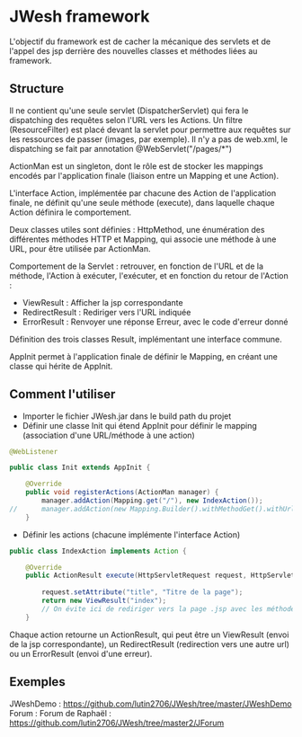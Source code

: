 # JWesh framework

L'objectif du framework est de cacher la mécanique des servlets et de l'appel des jsp derrière des nouvelles classes et méthodes liées au framework.  

## Structure
  
Il ne contient qu'une seule servlet (DispatcherServlet) qui fera le dispatching des requêtes selon l'URL vers les Actions.  Un filtre (ResourceFilter) est placé devant la servlet pour permettre aux requêtes sur les ressources de passer (images, par exemple).  Il n'y a pas de web.xml, le dispatching se fait par annotation @WebServlet("/pages/*")
  
ActionMan est un singleton, dont le rôle est de stocker les mappings encodés par l'application finale (liaison entre un Mapping et une Action).  
  
L'interface Action, implémentée par chacune des Action de l'application finale, ne définit qu'une seule méthode (execute), dans laquelle chaque Action définira le comportement.

Deux classes utiles sont définies : HttpMethod, une énumération des différentes méthodes HTTP et Mapping, qui associe une méthode à une URL, pour être utilisée par ActionMan.

Comportement de la Servlet : retrouver, en fonction de l'URL et de la méthode, l'Action à exécuter, l'exécuter, et en fonction du retour de l'Action :
* ViewResult : Afficher la jsp correspondante
* RedirectResult : Rediriger vers l'URL indiquée
* ErrorResult : Renvoyer une réponse Erreur, avec le code d'erreur donné

Définition des trois classes Result, implémentant une interface commune.

AppInit permet à l'application finale de définir le Mapping, en créant une classe qui hérite de AppInit.
  
## Comment l'utiliser
* Importer le fichier JWesh.jar dans le build path du projet
* Définir une classe Init qui étend AppInit pour définir le mapping (association d'une URL/méthode à une action)

```java
@WebListener

public class Init extends AppInit {

	@Override
	public void registerActions(ActionMan manager) {
		manager.addAction(Mapping.get("/"), new IndexAction());
//		manager.addAction(new Mapping.Builder().withMethodGet().withUrl("/").build(), new IndexAction());
	}
```
* Définir les actions (chacune implémente l'interface Action)
```java
public class IndexAction implements Action {

	@Override
	public ActionResult execute(HttpServletRequest request, HttpServletResponse response) throws IOException {
		
		request.setAttribute("title", "Titre de la page");
		return new ViewResult("index");
		// On évite ici de rediriger vers la page .jsp avec les méthodes forward, etc
	}
```
   Chaque action retourne un ActionResult, qui peut être un ViewResult (envoi de la jsp correspondante), un RedirectResult (redirection vers une autre url) ou un ErrorResult (envoi d'une erreur).

## Exemples
JWeshDemo : https://github.com/lutin2706/JWesh/tree/master/JWeshDemo
Forum : 
Forum de Raphaël : https://github.com/lutin2706/JWesh/tree/master2/JForum
